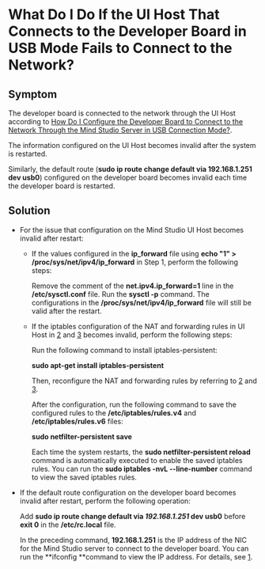 # What Do I Do If the UI Host That Connects to the Developer Board in USB Mode Fails to Connect to the Network?<a name="EN-US_TOPIC_0196221408"></a>

## Symptom<a name="section1238712155617"></a>

The developer board is connected to the network through the UI Host according to  [How Do I Configure the Developer Board to Connect to the Network Through the Mind Studio Server in USB Connection Mode?](how-do-i-configure-the-developer-board-to-connect-to-the-network-through-the-mind-studio-server-in-u.md).

The information configured on the UI Host becomes invalid after the system is restarted.

Similarly, the default route \(**sudo ip route change default via 192.168.1.251 dev usb0**\) configured on the developer board becomes invalid each time the developer board is restarted.

## Solution<a name="section018510184572"></a>

-   For the issue that configuration on the  Mind Studio  UI Host becomes invalid after restart:
    -   If the values configured in the  **ip\_forward**  file using  **echo "1" \> /proc/sys/net/ipv4/ip\_forward**  in Step 1, perform the following steps:

        Remove the comment of the  **net.ipv4.ip\_forward=1**  line in the  **/etc/sysctl.conf**  file. Run the  **sysctl -p**  command. The configurations in the  **/proc/sys/net/ipv4/ip\_forward**  file will still be valid after the restart.

    -   If the iptables configuration of the NAT and forwarding rules in UI Host in  [2](how-do-i-configure-the-developer-board-to-connect-to-the-network-through-the-mind-studio-server-in-u.md#li187110388231)  and  [3](how-do-i-configure-the-developer-board-to-connect-to-the-network-through-the-mind-studio-server-in-u.md#li91171427162410)  becomes invalid, perform the following steps:

        Run the following command to install iptables-persistent:

        **sudo apt-get install iptables-persistent**

        Then, reconfigure the NAT and forwarding rules by referring to  [2](how-do-i-configure-the-developer-board-to-connect-to-the-network-through-the-mind-studio-server-in-u.md#li187110388231)  and  [3](how-do-i-configure-the-developer-board-to-connect-to-the-network-through-the-mind-studio-server-in-u.md#li91171427162410).

        After the configuration, run the following command to save the configured rules to the  **/etc/iptables/rules.v4**  and  **/etc/iptables/rules.v6**  files:

        **sudo netfilter-persistent save**

        Each time the system restarts, the  **sudo netfilter-persistent reload**  command is automatically executed to enable the saved iptables rules. You can run the  **sudo iptables -nvL --line-number**  command to view the saved iptables rules.


-   If the default route configuration on the developer board becomes invalid after restart, perform the following operation:

    Add  **sudo ip route change default via  _192.168.1.251_  dev usb0**  before  **exit 0**  in the  **/etc/rc.local**  file.

    In the preceding command,  **192.168.1.251**  is the IP address of the NIC for the  Mind Studio  server to connect to the developer board. You can run the  **ifconfig **command to view the IP address. For details, see  [1](how-do-i-configure-the-developer-board-to-connect-to-the-network-through-the-mind-studio-server-in-u.md#li209271728102611).


